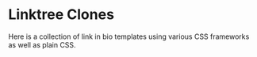 # Linktree Clones

Here is a collection of link in bio templates using various CSS frameworks as well as plain CSS.
